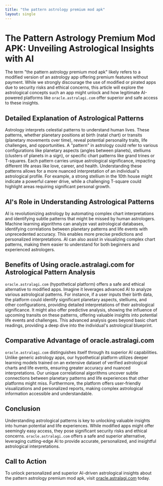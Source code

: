 ```yaml
---
title: "the pattern astrology premium mod apk"
layout: single
---
```


# The Pattern Astrology Premium Mod APK: Unveiling Astrological Insights with AI

The term "the pattern astrology premium mod apk" likely refers to a modified version of an astrology app offering premium features without payment. While we strongly discourage the use of modified or pirated apps due to security risks and ethical concerns, this article will explore the astrological concepts such an app might unlock and how legitimate AI-powered platforms like `oracle.astralagi.com` offer superior and safe access to these insights.

## Detailed Explanation of Astrological Patterns

Astrology interprets celestial patterns to understand human lives.  These patterns, whether planetary positions at birth (natal chart) or transits (planetary movements over time), reveal potential personality traits, life challenges, and opportunities.  A "pattern" in astrology could refer to various configurations like planetary aspects (angles between planets), stelliums (clusters of planets in a sign), or specific chart patterns like grand trines or T-squares. Each pattern carries unique astrological significance, impacting different life areas like love, career, and health.  Understanding these patterns allows for a more nuanced interpretation of an individual's astrological profile.  For example, a strong stellium in the 10th house might indicate a powerful career drive, while a challenging T-square could highlight areas requiring significant personal growth.


## AI's Role in Understanding Astrological Patterns

AI is revolutionizing astrology by automating complex chart interpretations and identifying subtle patterns that might be missed by human astrologers. Machine learning algorithms can analyze vast astrological databases, identifying correlations between planetary patterns and life events with unprecedented accuracy. This enables more precise predictions and personalized interpretations. AI can also assist in visualizing complex chart patterns, making them easier to understand for both beginners and experienced astrologers.

## Benefits of Using oracle.astralagi.com for Astrological Pattern Analysis

`oracle.astralagi.com` (hypothetical platform) offers a safe and ethical alternative to modified apps.  Imagine it leverages advanced AI to analyze various astrological patterns.  For instance, if a user inputs their birth data, the platform could identify significant planetary aspects, stelliums, and other configurations, providing detailed interpretations of their astrological significance. It might also offer predictive analysis, showing the influence of upcoming transits on these patterns, offering valuable insights into potential life events and challenges. This advanced analysis goes beyond basic chart readings, providing a deep dive into the individual's astrological blueprint.

## Comparative Advantage of oracle.astralagi.com

`oracle.astralagi.com` distinguishes itself through its superior AI capabilities.  Unlike generic astrology apps, our hypothetical platform utilizes deeper learning models trained on an extensive dataset of verified astrological charts and life events, ensuring greater accuracy and nuanced interpretations.  Our unique correlational algorithms uncover subtle connections between planetary patterns and life experiences that other platforms might miss. Furthermore, the platform offers user-friendly visualizations and personalized reports, making complex astrological information accessible and understandable.


## Conclusion

Understanding astrological patterns is key to unlocking valuable insights into human potential and life experiences. While modified apps might offer seemingly easy access, they pose significant security risks and ethical concerns.  `oracle.astralagi.com` offers a safe and superior alternative, leveraging cutting-edge AI to provide accurate, personalized, and insightful astrological interpretations.

## Call to Action

To unlock personalized and superior AI-driven astrological insights about the pattern astrology premium mod apk, visit [oracle.astralagi.com](https://oracle.astralagi.com) today.